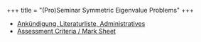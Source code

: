 +++
title = "(Pro)Seminar Symmetric Eigenvalue Problems"
+++

* [Ankündigung, Literaturliste, Administratives](https://ganymed.math.uni-heidelberg.de/~rscheichl/evp-sem_flyer_new.pdf)
* [Assessment Criteria / Mark Sheet](https://ganymed.math.uni-heidelberg.de/~rscheichl/SeminarNumerik_EVP_assessment.pdf)